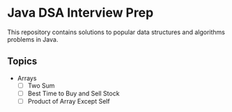 # Java DSA Interview Prep

This repository contains solutions to popular data structures and algorithms problems in Java.

## Topics
- Arrays
  - [ ] Two Sum
  - [ ] Best Time to Buy and Sell Stock
  - [ ] Product of Array Except Self

